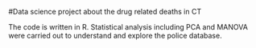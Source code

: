#Data science project about the drug related deaths in CT

The code is written in R. Statistical analysis including PCA and MANOVA were carried out to understand and explore the police database. 
